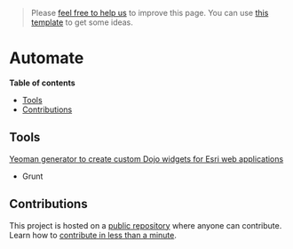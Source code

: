 > Please [feel free to help us](#contributions) to improve this page. You can use [this template](https://github.com/esri-es/awesome-arcgis/blob/master/RESOURCE_PAGE_TEMPLATE.md) to get some ideas.

# Automate
<!-- START doctoc generated TOC please keep comment here to allow auto update -->
<!-- DON'T EDIT THIS SECTION, INSTEAD RE-RUN doctoc TO UPDATE -->
**Table of contents**

- [Tools](#tools)
- [Contributions](#contributions)

<!-- END doctoc generated TOC please keep comment here to allow auto update -->

## Tools

[Yeoman generator to create custom Dojo widgets for Esri web applications](https://github.com/tomwayson/generator-esri-widget)

* Grunt

## Contributions

This project is hosted on a [public repository](https://github.com/hhkaos/awesome-arcgis) where anyone can contribute. Learn how to [contribute in less than a minute](https://github.com/hhkaos/awesome-arcgis/blob/master/CONTRIBUTING.md#contributions).